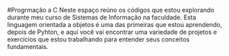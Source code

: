 #Progrmação a C
Neste espaço reúno os códigos que estou explorando durante meu curso de Sistemas de Informação na faculdade. 
Esta linguagem orientada a objetos é uma das primeiras que estou aprendendo, depois de Pyhton, 
e aqui você vai encontrar uma variedade de projetos e exercícios que estou trabalhando para entender seus conceitos fundamentais.






